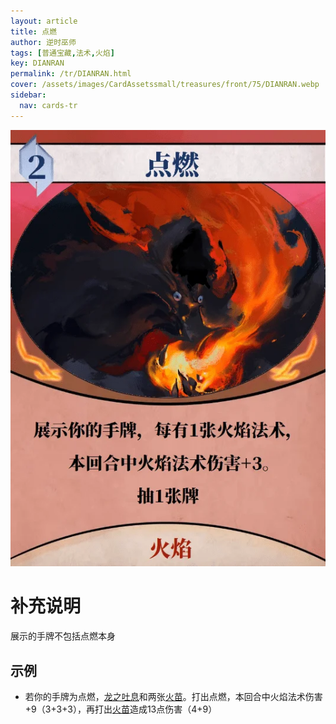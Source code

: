 ```yaml
---
layout: article
title: 点燃
author: 逆时巫师
tags: [普通宝藏,法术,火焰]
key: DIANRAN
permalink: /tr/DIANRAN.html
cover: /assets/images/CardAssetssmall/treasures/front/75/DIANRAN.webp
sidebar:
  nav: cards-tr
---
```

![](/assets/images/CardAssets/treasures/front/75/DIANRAN.webp)

# 补充说明
展示的手牌不包括点燃本身


## 示例
* 若你的手牌为点燃，[龙之吐息](/tr/LONGZHITUXI.html)和两张[火苗](/tr/HUOMIAO.html)。打出点燃，本回合中火焰法术伤害+9（3+3+3），再打出[火苗](/tr/HUOMIAO.html)造成13点伤害（4+9）